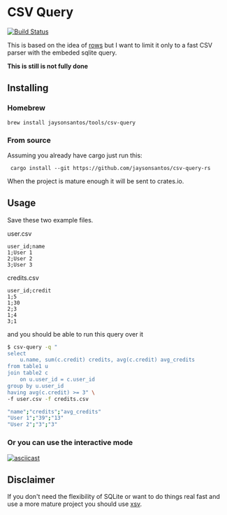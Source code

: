 # CSV Query
[![Build Status](https://travis-ci.org/jaysonsantos/csv-query-rs.svg?branch=master)](https://travis-ci.org/jaysonsantos/csv-query-rs)

This is based on the idea of [rows](https://github.com/turicas/rows) but I want to limit it only to a fast CSV parser with the embeded sqlite query.

**This is still is not fully done**

## Installing
### Homebrew
```
brew install jaysonsantos/tools/csv-query
```
### From source
Assuming you already have cargo just run this:
```
 cargo install --git https://github.com/jaysonsantos/csv-query-rs
```
When the project is mature enough it will be sent to crates.io.

## Usage
Save these two example files.

user.csv
```csv
user_id;name
1;User 1
2;User 2
3;User 3
```

credits.csv
```csv
user_id;credit
1;5
1;30
2;3
1;4
3;1
```
and you should be able to run this query over it
```bash
$ csv-query -q "
select
    u.name, sum(c.credit) credits, avg(c.credit) avg_credits
from table1 u
join table2 c
    on u.user_id = c.user_id
group by u.user_id
having avg(c.credit) >= 3" \
-f user.csv -f credits.csv

"name";"credits";"avg_credits"
"User 1";"39";"13"
"User 2";"3";"3"
```

### Or you can use the interactive mode
[![asciicast](https://asciinema.org/a/199320.png)](https://asciinema.org/a/199320)

## Disclaimer
If you don't need the flexibility of SQLite or want to do things real fast and use a more mature project you should use [xsv](https://github.com/BurntSushi/xsv/).
